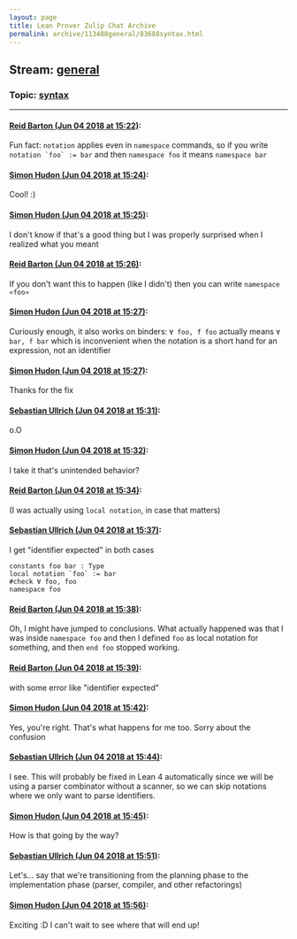 ```yaml
---
layout: page
title: Lean Prover Zulip Chat Archive 
permalink: archive/113488general/83688syntax.html
---
```


## Stream: [general](index.html)
### Topic: [syntax](83688syntax.html)

---

#### [Reid Barton (Jun 04 2018 at 15:22)](https://leanprover.zulipchat.com/#narrow/stream/113488-general/topic/syntax/near/127544480):
Fun fact: `notation` applies even in `namespace` commands, so if you write ``notation `foo` := bar`` and then `namespace foo` it means `namespace bar`

#### [Simon Hudon (Jun 04 2018 at 15:24)](https://leanprover.zulipchat.com/#narrow/stream/113488-general/topic/syntax/near/127544555):
Cool! :)

#### [Simon Hudon (Jun 04 2018 at 15:25)](https://leanprover.zulipchat.com/#narrow/stream/113488-general/topic/syntax/near/127544571):
I don't know if that's a good thing but I was properly surprised when I realized what you meant

#### [Reid Barton (Jun 04 2018 at 15:26)](https://leanprover.zulipchat.com/#narrow/stream/113488-general/topic/syntax/near/127544624):
If you don't want this to happen (like I didn't) then you can write `namespace «foo»`

#### [Simon Hudon (Jun 04 2018 at 15:27)](https://leanprover.zulipchat.com/#narrow/stream/113488-general/topic/syntax/near/127544649):
Curiously enough, it also works on binders: `∀ foo, f foo` actually means `∀ bar, f bar` which is inconvenient when the notation is a short hand for an expression, not an identifier

#### [Simon Hudon (Jun 04 2018 at 15:27)](https://leanprover.zulipchat.com/#narrow/stream/113488-general/topic/syntax/near/127544653):
Thanks for the fix

#### [Sebastian Ullrich (Jun 04 2018 at 15:31)](https://leanprover.zulipchat.com/#narrow/stream/113488-general/topic/syntax/near/127544833):
o.O

#### [Simon Hudon (Jun 04 2018 at 15:32)](https://leanprover.zulipchat.com/#narrow/stream/113488-general/topic/syntax/near/127544900):
I take it that's unintended behavior?

#### [Reid Barton (Jun 04 2018 at 15:34)](https://leanprover.zulipchat.com/#narrow/stream/113488-general/topic/syntax/near/127544969):
(I was actually using `local notation`, in case that matters)

#### [Sebastian Ullrich (Jun 04 2018 at 15:37)](https://leanprover.zulipchat.com/#narrow/stream/113488-general/topic/syntax/near/127545111):
I get "identifier expected" in both cases
```
constants foo bar : Type
local notation `foo` := bar
#check ∀ foo, foo
namespace foo
```

#### [Reid Barton (Jun 04 2018 at 15:38)](https://leanprover.zulipchat.com/#narrow/stream/113488-general/topic/syntax/near/127545171):
Oh, I might have jumped to conclusions.
What actually happened was that I was inside `namespace foo` and then I defined `foo` as local notation for something, and then `end foo` stopped working.

#### [Reid Barton (Jun 04 2018 at 15:39)](https://leanprover.zulipchat.com/#narrow/stream/113488-general/topic/syntax/near/127545183):
with some error like "identifier expected"

#### [Simon Hudon (Jun 04 2018 at 15:42)](https://leanprover.zulipchat.com/#narrow/stream/113488-general/topic/syntax/near/127545332):
Yes, you're right. That's what happens for me too. Sorry about the confusion

#### [Sebastian Ullrich (Jun 04 2018 at 15:44)](https://leanprover.zulipchat.com/#narrow/stream/113488-general/topic/syntax/near/127545397):
I see. This will probably be fixed in Lean 4 automatically since we will be using a parser combinator without a scanner, so we can skip notations where we only want to parse identifiers.

#### [Simon Hudon (Jun 04 2018 at 15:45)](https://leanprover.zulipchat.com/#narrow/stream/113488-general/topic/syntax/near/127545431):
How is that going by the way?

#### [Sebastian Ullrich (Jun 04 2018 at 15:51)](https://leanprover.zulipchat.com/#narrow/stream/113488-general/topic/syntax/near/127545680):
Let's... say that we're transitioning from the planning phase to the implementation phase (parser, compiler, and other refactorings)

#### [Simon Hudon (Jun 04 2018 at 15:56)](https://leanprover.zulipchat.com/#narrow/stream/113488-general/topic/syntax/near/127545899):
Exciting :D I can't wait to see where that will end up!


